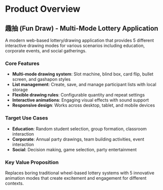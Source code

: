 # Product Overview

## 趣抽 (Fun Draw) - Multi-Mode Lottery Application

A modern web-based lottery/drawing application that provides 5 different interactive drawing modes for various scenarios including education, corporate events, and social gatherings.

### Core Features
- **Multi-mode drawing system**: Slot machine, blind box, card flip, bullet screen, and gashapon styles
- **List management**: Create, save, and manage participant lists with local storage
- **Flexible drawing rules**: Configurable quantity and repeat settings
- **Interactive animations**: Engaging visual effects with sound support
- **Responsive design**: Works across desktop, tablet, and mobile devices

### Target Use Cases
- **Education**: Random student selection, group formation, classroom interaction
- **Corporate**: Annual party drawings, team building activities, event interaction
- **Social**: Decision making, game selection, party entertainment

### Key Value Proposition
Replaces boring traditional wheel-based lottery systems with 5 innovative animation modes that create excitement and engagement for different contexts.